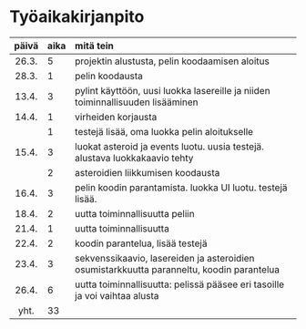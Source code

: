 # Työaikakirjanpito

| päivä | aika | mitä tein  |
| :----:|:-----| :-----|
| 26.3. |  5   | projektin alustusta, pelin koodaamisen aloitus |
| 28.3. |  1   | pelin koodausta |
| 13.4. |  3   | pylint käyttöön, uusi luokka lasereille ja niiden toiminnallisuuden lisääminen |
| 14.4. |  1   | virheiden korjausta |
|       |  1   | testejä lisää, oma luokka pelin aloitukselle |
| 15.4. |  3   | luokat asteroid ja events luotu. uusia testejä. alustava luokkakaavio tehty  |
|       |  2   | asteroidien liikkumisen koodausta |
| 16.4. |  3   | pelin koodin parantamista. luokka UI luotu. testejä lisää. |
| 18.4. |  2   | uutta toiminnallisuutta peliin |
| 21.4. |  1   | uutta toiminnallisuutta |
| 22.4. |  2   | koodin parantelua, lisää testejä |
| 23.4. |  3   | sekvenssikaavio, lasereiden ja asteroidien osumistarkkuutta paranneltu, koodin parantelua |
| 26.4. |  6   | uutta toiminnallisuutta: pelissä pääsee eri tasoille ja voi vaihtaa alusta |
|  yht. |  33  |  |

